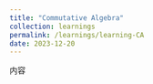 ```yaml
---
title: "Commutative Algebra"
collection: learnings
permalink: /learnings/learning-CA
date: 2023-12-20
---
```



内容


